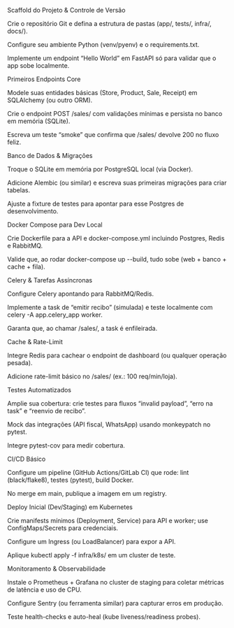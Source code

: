 Scaffold do Projeto & Controle de Versão

Crie o repositório Git e defina a estrutura de pastas (app/, tests/, infra/, docs/).

Configure seu ambiente Python (venv/pyenv) e o requirements.txt.

Implemente um endpoint “Hello World” em FastAPI só para validar que o app sobe localmente.

Primeiros Endpoints Core

Modele suas entidades básicas (Store, Product, Sale, Receipt) em SQLAlchemy (ou outro ORM).

Crie o endpoint POST /sales/ com validações mínimas e persista no banco em memória (SQLite).

Escreva um teste “smoke” que confirma que /sales/ devolve 200 no fluxo feliz.

Banco de Dados & Migrações

Troque o SQLite em memória por PostgreSQL local (via Docker).

Adicione Alembic (ou similar) e escreva suas primeiras migrações para criar tabelas.

Ajuste a fixture de testes para apontar para esse Postgres de desenvolvimento.

Docker Compose para Dev Local

Crie Dockerfile para a API e docker-compose.yml incluindo Postgres, Redis e RabbitMQ.

Valide que, ao rodar docker-compose up --build, tudo sobe (web + banco + cache + fila).

Celery & Tarefas Assíncronas

Configure Celery apontando para RabbitMQ/Redis.

Implemente a task de “emitir recibo” (simulada) e teste localmente com celery -A app.celery_app worker.

Garanta que, ao chamar /sales/, a task é enfileirada.

Cache & Rate-Limit

Integre Redis para cachear o endpoint de dashboard (ou qualquer operação pesada).

Adicione rate-limit básico no /sales/ (ex.: 100 req/min/loja).

Testes Automatizados

Amplie sua cobertura: crie testes para fluxos “invalid payload”, “erro na task” e “reenvio de recibo”.

Mock das integrações (API fiscal, WhatsApp) usando monkeypatch no pytest.

Integre pytest-cov para medir cobertura.

CI/CD Básico

Configure um pipeline (GitHub Actions/GitLab CI) que rode: lint (black/flake8), testes (pytest), build Docker.

No merge em main, publique a imagem em um registry.

Deploy Inicial (Dev/Staging) em Kubernetes

Crie manifests mínimos (Deployment, Service) para API e worker; use ConfigMaps/Secrets para credenciais.

Configure um Ingress (ou LoadBalancer) para expor a API.

Aplique kubectl apply -f infra/k8s/ em um cluster de teste.

Monitoramento & Observabilidade

Instale o Prometheus + Grafana no cluster de staging para coletar métricas de latência e uso de CPU.

Configure Sentry (ou ferramenta similar) para capturar erros em produção.

Teste health-checks e auto-heal (kube liveness/readiness probes).
